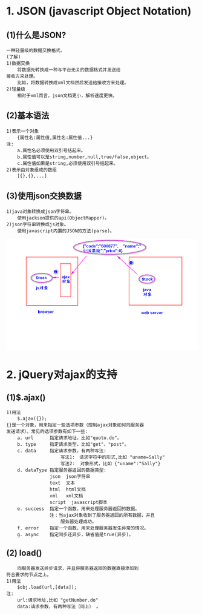 # 1. JSON (javascript Object Notation) 
## (1)什么是JSON?
	一种轻量级的数据交换格式。
	(了解)
	1)数据交换
		将数据先转换成一种与平台无关的数据格式并发送给
	接收方来处理。
		比如，将数据转换成xml文档然后发送给接收方来处理。
	2)轻量级
		相对于xml而言，json文档更小，解析速度更快。

## (2)基本语法
	1)表示一个对象
		{属性名:属性值,属性名:属性值...}
	注:
		a.属性名必须使用双引号括起来。
		b.属性值可以是string,number,null,true/false,object。
		c.属性值如果是string,必须使用双引号括起来。
	2)表示由对象组成的数组
		[{},{},...]
	
## (3)使用json交换数据     
	1)java对象转换成json字符串。
		使用jackson提供的api(ObjectMapper)。
	2)json字符串转换成js对象。
		使用javascript内置的JSON的方法(parse)。
![](json.png)

# 2. jQuery对ajax的支持
## (1)$.ajax()
	1)用法
		$.ajax({});
	{}是一个对象，用来指定一些选项参数（控制ajax对象如何向服务器
	发送请求）。常见的选项参数有如下一些:
		a. url   	指定请求地址，比如"quoto.do"。
		b. type  	指定请求类型，比如"get"，"post"。
		c. data	 	指定请求参数，有两种写法:
						写法1:　请求字符中的形式,比如 "uname=Sally"
						写法2:  对象形式，比如 {"uname":"Sally"}
		d. dataType 指定服务器返回的数据类型:
					json  json字符串
					text  文本
					html  html文档
					xml   xml文档
					script  javascript脚本
		e. success  指定一个函数，用来处理服务器返回的数据。
					注：当ajax对象收到了服务器返回的所有数据，并且
						服务器处理成功。
		f. error    指定一个函数，用来处理服务器发生异常的情况。
		g. async    指定同步还异步，缺省值是true(异步)。
		
## (2) load() 
		向服务器发送异步请求，并且将服务器返回的数据直接添加到
	符合要求的节点之上。
	1)用法
		$obj.load(url,[data]);
	注:
		url:请求地址,比如 "getNumber.do"
		data:请求参数，有两种写法（同上）	。


				

		

